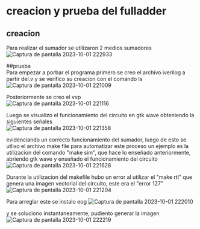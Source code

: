 # creacion y prueba del fulladder  
## creacion  

Para realizar el sumador se utilizaron 2 medios sumadores  
![Captura de pantalla 2023-10-01 222933](https://github.com/NicolasA23/Lab0/assets/68253371/395c1344-70a6-4735-a429-117a5e3a4da5)



##prueba  
Para empezar a porbar el programa primero se creo el archivo iverilog a partir del.v y se verifico su creacion con el comando ls
![Captura de pantalla 2023-10-01 221009](https://github.com/NicolasA23/Lab0/assets/68253371/71084639-b024-4031-ab95-8cd4ab15fac8)

Posteriormente se creo el vvp  
![Captura de pantalla 2023-10-01 221116](https://github.com/NicolasA23/Lab0/assets/68253371/2245b61f-85d1-4508-bbb3-14a0a1d2a4d4)

Luego se visualizo el funcionamiento del circuito en gtk wave obteniendo la siguientes señales  
![Captura de pantalla 2023-10-01 221358](https://github.com/NicolasA23/Lab0/assets/68253371/25d2fc40-0504-46aa-b299-8d933d7e2710)

evidenciando un correcto funcionamiento del sumador, luego de esto se utlixo el archivo make file para automatizar este proceso 
un ejemplo es la utilizacion del comando "make sim", que hace lo enseñado anteriormente, abriendo gtk wave y enseñado el funcionamiento del circuito
![Captura de pantalla 2023-10-01 221628](https://github.com/NicolasA23/Lab0/assets/68253371/a603be9d-ca08-40f1-8a91-080d5467414a)

Durante la utilizacion del makefile hubo un error al utilizar el "make rtl" que genera una imagen vectorial del circuito, este era el "error 127"  
![Captura de pantalla 2023-10-01 221204](https://github.com/NicolasA23/Lab0/assets/68253371/b306592d-a0ac-4a48-a32a-9330db9a742c)

Para arreglar este se instalo eog
![Captura de pantalla 2023-10-01 222010](https://github.com/NicolasA23/Lab0/assets/68253371/276c9949-39ab-474f-9287-16e155254ed8)

y se soluciono instantaneamente, pudiento generar la imagen  
![Captura de pantalla 2023-10-01 222219](https://github.com/NicolasA23/Lab0/assets/68253371/b9f927e8-d04a-45a6-8b6e-42b05b82d1e1)


